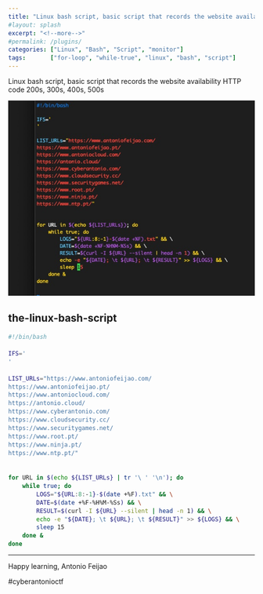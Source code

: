 ```yaml
---
title: "Linux bash script, basic script that records the website availability HTTP code 200s, 300s, 400s, 500s"
#layout: splash
excerpt: "<!--more-->"
#permalink: /plugins/
categories: ["Linux", "Bash", "Script", "monitor"]
tags:       ["for-loop", "while-true", "linux", "bash", "script"]
---
```


Linux bash script, basic script that records the website availability HTTP code 200s, 300s, 400s, 500s 

!["Linux bash script, basic script that records the website availability HTTP code 200s, 300s, 400s, 500s"](/assets/images/linux-bash-script-monitor-website-availability.jpg)

<!--more-->

## the-linux-bash-script

```bash
#!/bin/bash

IFS='
'

LIST_URLs="https://www.antoniofeijao.com/
https://www.antoniofeijao.pt/
https://www.antoniocloud.com/
https://antonio.cloud/
https://www.cyberantonio.com/
https://www.cloudsecurity.cc/
https://www.securitygames.net/
https://www.root.pt/
https://www.ninja.pt/
https://www.ntp.pt/"


for URL in $(echo ${LIST_URLs} | tr '\ ' '\n'); do
    while true; do
        LOGS="${URL:8:-1}-$(date +%F).txt" && \
        DATE=$(date +%F-%H%M-%Ss) && \
        RESULT=$(curl -I ${URL} --silent | head -n 1) && \
        echo -e "${DATE}; \t ${URL}; \t ${RESULT}" >> ${LOGS} && \
        sleep 15
    done &
done

```

---

Happy learning,
Antonio Feijao


#cyberantonioctf
